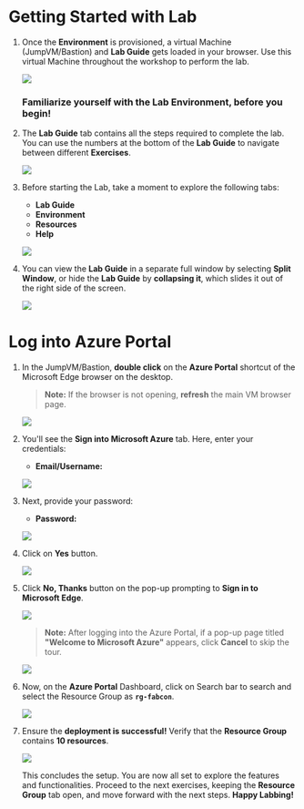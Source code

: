# Getting Started with Lab

1. Once the **Environment** is provisioned, a virtual Machine (JumpVM/Bastion) and **Lab Guide** gets loaded in your browser. Use this virtual Machine throughout the workshop to perform the lab. 

   ![](../media/task1.png)

   ### Familiarize yourself with the Lab Environment, before you begin!

1. The **Lab Guide** tab contains all the steps required to complete the lab. You can use the numbers at the bottom of the **Lab Guide** to navigate between different **Exercises**.

    ![](../media/Task3.png)

2. Before starting the Lab, take a moment to explore the following tabs:

    - **Lab Guide**
    - **Environment**
    - **Resources**
    - **Help**

     ![](../media/Task4.png)


3. You can view the **Lab Guide** in a separate full window by selecting **Split Window**, or hide the **Lab Guide** by **collapsing it**, which slides it out of the right side of the screen.

    ![](../media/Task5.png)


# Log into Azure Portal

1. In the JumpVM/Bastion, **double click** on the **Azure Portal** shortcut of the Microsoft Edge browser on the desktop.

    >**Note:** If the browser is not opening, **refresh** the main VM browser page.

    ![](../media/Task6.png)


2. You'll see the **Sign into Microsoft Azure** tab. Here, enter your credentials:

   - **Email/Username:** <inject key="AzureAdUserEmail"></inject>

    ![](../media/Task8.png)

3. Next, provide your password:

   - **Password:** <inject key="AzureAdUserPassword"></inject>

   ![](../media/Task9.png)

4. Click on **Yes** button.

   ![](../media/Task10.png)

5. Click **No, Thanks** button on the pop-up prompting to **Sign in to Microsoft Edge**.

    ![](../media/signinpopup.png)
   
    >**Note:** After logging into the Azure Portal, if a pop-up page titled **"Welcome to Microsoft Azure"** appears, click **Cancel** to skip the tour.

    ![](../media/welcometoms.png)

6. Now, on the **Azure Portal** Dashboard, click on Search bar to search and select the Resource Group as **`rg-fabcon`**.
   
     ![](../media/1.png)


7. Ensure the **deployment is successful!** Verify that the **Resource Group** contains **10 resources**.

    ![](../media/2.png)


    This concludes the setup. You are now all set to explore the features and functionalities. Proceed to the next exercises, keeping the **Resource Group** tab open, and move forward with the next steps. **Happy Labbing!**